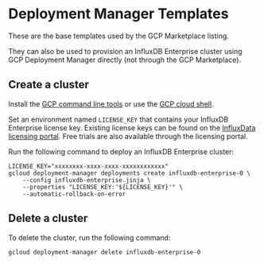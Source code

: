 # Deployment Manager Templates

These are the base templates used by the GCP Marketplace listing.

They can also be used to provision an InfluxDB Enterprise cluster using GCP Deployment Manager directly (not through the GCP Marketplace).

## Create a cluster

Install the [GCP command line tools](https://cloud.google.com/sdk/) or use the [GCP cloud shell](https://cloud.google.com/shell/).

Set an environment named `LICENSE_KEY` that contains your InfluxDB Enterprise license key. Existing license keys can be found on the [InfluxData licensing portal](https://portal.influxdata.com/). Free trials are also available through the licensing portal.

Run the following command to deploy an InfluxDB Enterprise cluster:

```
LICENSE_KEY="xxxxxxxx-xxxx-xxxx-xxxxxxxxxxxx"
gcloud deployment-manager deployments create influxdb-enterprise-0 \
    --config influxdb-enterprise.jinja \
    --properties "LICENSE_KEY:'${LICENSE_KEY}'" \
    --automatic-rollback-on-error
```

## Delete a cluster

To delete the cluster, run the following command:

```
gcloud deployment-manager delete influxdb-enterprise-0
```